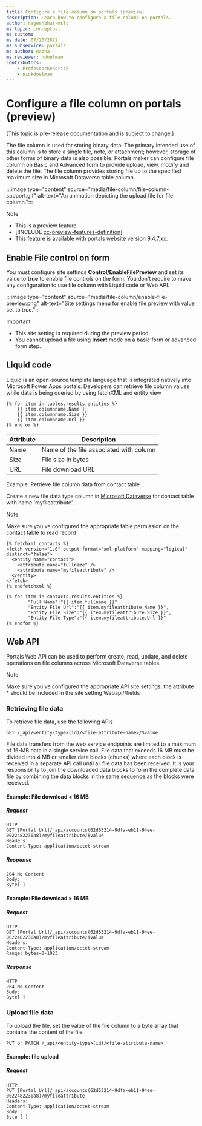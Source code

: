 ```yaml
---
title: Configure a file column on portals (preview)
description: Learn how to configure a file column on portals.
author: nageshbhat-msft
ms.topic: conceptual
ms.custom: 
ms.date: 07/20/2022
ms.subservice: portals
ms.author: nabha
ms.reviewer: ndoelman
contributors:
    - ProfessorKendrick
    - nickdoelman
---
```


# Configure a file column on portals (preview)

[This topic is pre-release documentation and is subject to change.]

The file column is used for storing binary data. The primary intended use of this column is to store a single file, note, or attachment; however, storage of other forms of binary data is also possible. Portals maker can configure file column on Basic and Advanced form to provide upload, view, modify and delete the file. The file column provides storing file up to the specified maximum size in Microsoft Dataverse table column.

:::image type="content" source="media/file-column/file-column-support.gif" alt-text="An animation depicting the upload file for file column.":::

> [!NOTE]
> - This is a preview feature.
> - [!INCLUDE [cc-preview-features-definition](../../../includes/cc-preview-features-definition.md)]
> - This feature is available with portals website version [9.4.7.xx](/power-platform/released-versions/portals/portalupdate947x).

## Enable File control on form

You must configure site settings **Control/EnableFilePreview** and set its value to **true** to enable file controls on the form. You don't require to make any configuration to use file column with Liquid code or Web API.

:::image type="content" source="media/file-column/enable-file-preview.png" alt-text="Site settings menu for enable file preview with value set to true.":::

> [!IMPORTANT]
> - This site setting is required during the preview period.
> - You cannot upload a file using **Insert** mode on a basic form or advanced form step.

## Liquid code

Liquid is an open-source template language that is integrated natively into Microsoft Power Apps portals. Developers can retrieve file column values while data is being queried by using fetchXML and entity view

```
{% for item in tables.results.entities %}
    {{ item.columnname.Name }}
    {{ item.columnname.Size }}
    {{ item.columnname.Url }}
{% endfor %}
```
| Attribute | Description | 
|-----|-----|
| Name | Name of the file associated with column |
| Size | File size in bytes |
| URL  | File download URL |

Example: Retrieve file column data from contact table

Create a new file data type column in [Microsoft Dataverse](../../data-platform/create-edit-field-portal.md#create-a-column) for contact table with name 'myfileattribute'.

> [!NOTE]
> Make sure you've configured the appropriate table permission on the contact table to read record

```
{% fetchxml contacts %}
<fetch version="1.0" output-format="xml-platform" mapping="logical" distinct="false">
  <entity name="contact">
    <attribute name="fullname" />
    <attribute name="myfileattribute" />    
  </entity>
</fetch>
{% endfetchxml %}

{% for item in contacts.results.entities %}
        "Full Name":"{{ item.fullname }}"
        "Entity File Url":"{{ item.myfileattribute.Name }}",      
        "Entity File Size":"{{ item.myfileattribute.Size }}",
        "Entity File Type":"{{ item.myfileattribute.Url }}" 
{% endfor %}
```

## Web API

Portals Web API can be used to perform create, read, update, and delete operations on file columns across Microsoft Dataverse tables.

> [!NOTE]
> Make sure you've configured the appropriate API site settings, the attribute * should be included in the site setting Webapi/<table>/fields

### Retrieving file data

To retrieve file data, use the following APIs

```
GET /_api/<entity-type>(id)/<file-attribute-name>/$value
```

File data transfers from the web service endpoints are limited to a maximum of 16-MB data in a single service call. File data that exceeds 16 MB must be divided into 4 MB or smaller data blocks (chunks) where each block is received in a separate API call until all file data has been received. It is your responsibility to join the downloaded data blocks to form the complete data file by combining the data blocks in the same sequence as the blocks were received.

#### Example: File download \< 16 MB

##### Request

```
HTTP
GET [Portal Url]/_api/accounts(62d53214-9dfa-eb11-94ee-0022482230a8)/myfileattribute/$value
Headers:
Content-Type: application/octet-stream
```
##### Response

```
204 No Content
Body:
Byte[ ]
```

#### Example: File download \> 16 MB

##### Request

```
HTTP
GET [Portal Url]/_api/accounts(62d53214-9dfa-eb11-94ee-0022482230a8)/myfileattribute/$value
Headers:
Content-Type: application/octet-stream
Range: bytes=0-1023
```

##### Response

```
HTTP
204 No Content
Body:
Byte[ ]
```

### Upload file data

To upload the file, set the value of the file column to a byte array that contains the content of the file

```
PUT or PATCH /_api/<entity-type>(id)/<file-attribute-name>
```

#### Example: file upload

##### Request

```
HTTP
PUT [Portal Url]/_api/accounts(62d53214-9dfa-eb11-94ee-0022482230a8)/myfileattribute
Headers:
Content-Type: application/octet-stream
Body :
Byte [ ]
```
